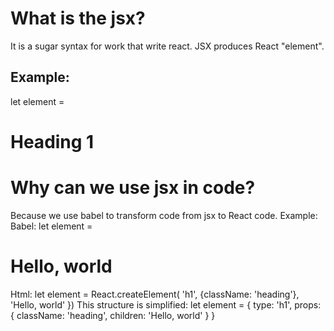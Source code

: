 # What is the jsx?

It is a sugar syntax for work that write react. JSX produces React "element".

## Example:
let element = <h1>Heading 1</h1>

# Why can we use jsx in code?

Because we use babel to transform code from jsx to React code.
Example: 
Babel: let element = <h1 className='heading' >Hello, world</h1>
Html: let element = React.createElement(
  'h1',
  {className: 'heading'},
  'Hello, world'
})
This structure is simplified: let element = {
  type: 'h1',
  props: {
    className: 'heading',
    children: 'Hello, world'
  }
}